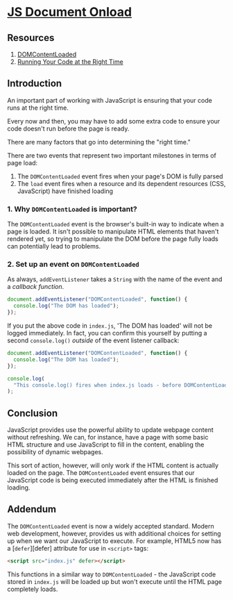 # [JS Document Onload](https://learn.co/tracks/online-software-engineering-structured/front-end-web-programming/recognizing-javascript-events/javascript-document-onload)

## Resources

1. [DOMContentLoaded](https://developer.mozilla.org/en-US/docs/Web/Events/DOMContentLoaded)
2. [Running Your Code at the Right Time](https://www.kirupa.com/html5/running_your_code_at_the_right_time.htm)

## Introduction

An important part of working with JavaScript is ensuring that your code
runs at the right time. 

Every now and then, you may have to add some extra code to ensure your code doesn't run before the page is ready. 

There are many factors that go into determining the "right time."

There are two events that represent two important milestones in terms of page load:

1. The `DOMContentLoaded` event fires when your page's DOM is fully parsed
2. The `load` event fires when a resource and its dependent resources (CSS, JavaScript) have finished loading

### 1. Why `DOMContentLoaded` is important?

The `DOMContentLoaded` event is the browser's built-in way to indicate when a
page is loaded. It isn't possible to manipulate HTML elements that haven't
rendered yet, so trying to manipulate the DOM before the page fully loads can
potentially lead to problems.

### 2. Set up an event on `DOMContentLoaded`

As always, `addEventListener` takes a `String` with the name of the
event and a _callback function_.

```js
document.addEventListener("DOMContentLoaded", function() {
  console.log("The DOM has loaded");
});
```

If you put the above code in `index.js`, 'The DOM has loaded' will not be logged
immediately. In fact, you can confirm this yourself by putting a second
`console.log()` _outside_ of the event listener callback:

```js
document.addEventListener("DOMContentLoaded", function() {
  console.log("The DOM has loaded");
});

console.log(
  "This console.log() fires when index.js loads - before DOMContentLoaded is triggered"
);
```

## Conclusion

JavaScript provides use the powerful ability to update webpage content without
refreshing. We can, for instance, have a page with some basic HTML
structure and use JavaScript to fill in the content, enabling the possibility of
dynamic webpages.

This sort of action, however, will only work if the HTML content is actually
loaded on the page. The `DOMContentLoaded` event ensures that our JavaScript
code is being executed immediately after the HTML is finished loading.

## Addendum

The `DOMContentLoaded` event is now a widely accepted standard. Modern web
development, however, provides us with additional choices for setting up when we
want our JavaScript to execute. For example, HTML5 now has a [`defer`][defer]
attribute for use in `<script>` tags:

```html
<script src="index.js" defer></script>
```

This functions in a similar way to `DOMContentLoaded` - the JavaScript code
stored in `index.js` will be loaded up but won't execute until the HTML page
completely loads.
